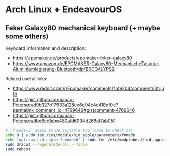 # Arch Linux + EndeavourOS

## Feker Galaxy80 mechanical keyboard (+ maybe some others)

Keyboard information and description:

- <https://epomaker.de/products/epomaker-feker-galaxy80>
- <https://www.amazon.de/EPOMAKER-Galaxy80-MechanischeTastatur-Aluminiumlegierung-Bluetooth/dp/B0CQ4LYPS2>

Related useful links:

- <https://www.reddit.com/r/Epomaker/comments/1bte204/comment/l0trju0/>
- <https://gist.github.com/Joao-Peterson/d9b327b17933a128ee6d94c4c418df0c?permalink_comment_id=4769646#gistcomment-4769646>
- <https://gist.github.com/Joao-Peterson/dbd6ee1abe480afd6094d266af7ab051>

```zsh
# `fnmode=2` seems to be suitable too (have to check it)
echo 0 | sudo tee /sys/module/hid_apple/parameters/fnmode
echo "options hid_apple fnmode=0" | sudo tee /etc/modprobe.d/hid_apple.conf
sudo dracut --regenerate-all --force
sudo reboot
```
